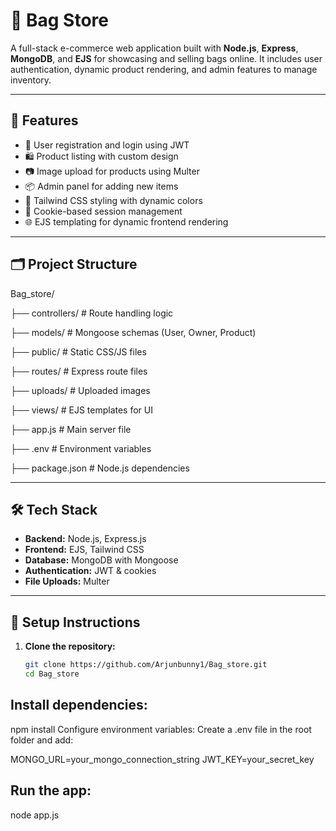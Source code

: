 # 👜 Bag Store

A full-stack e-commerce web application built with **Node.js**, **Express**, **MongoDB**, and **EJS** for showcasing and selling bags online. It includes user authentication, dynamic product rendering, and admin features to manage inventory.

---

## 🚀 Features

- 🔐 User registration and login using JWT
- 🛍️ Product listing with custom design
- 📷 Image upload for products using Multer
- 📦 Admin panel for adding new items
- 🎨 Tailwind CSS styling with dynamic colors
- 🧾 Cookie-based session management
- 🌐 EJS templating for dynamic frontend rendering

---

## 🗂️ Project Structure

Bag_store/

├── controllers/ # Route handling logic

├── models/ # Mongoose schemas (User, Owner, Product)

├── public/ # Static CSS/JS files

├── routes/ # Express route files

├── uploads/ # Uploaded images

├── views/ # EJS templates for UI

├── app.js # Main server file

├── .env # Environment variables

├── package.json # Node.js dependencies

---

## 🛠️ Tech Stack

- **Backend:** Node.js, Express.js
- **Frontend:** EJS, Tailwind CSS
- **Database:** MongoDB with Mongoose
- **Authentication:** JWT & cookies
- **File Uploads:** Multer

---

## 🔧 Setup Instructions

1. **Clone the repository:**
   ```bash
   git clone https://github.com/Arjunbunny1/Bag_store.git
   cd Bag_store
## Install dependencies:

npm install
Configure environment variables:
Create a .env file in the root folder and add:

MONGO_URL=your_mongo_connection_string
JWT_KEY=your_secret_key

## Run the app:
node app.js
